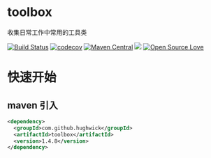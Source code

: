 # toolbox
收集日常工作中常用的工具类

[![Build Status](https://travis-ci.com/HughWick/toolbox.svg?branch=master)](https://travis-ci.com/HughWick/toolbox)
[![codecov](https://codecov.io/gh/HughWick/toolbox/branch/master/graph/badge.svg)](https://codecov.io/gh/HughWick/toolbox)
[![Maven Central](https://maven-badges.herokuapp.com/maven-central/com.github.hughwick/toolbox/badge.svg)](https://maven-badges.herokuapp.com/maven-central/com.github.hughwick/toolbox)
[![](https://img.shields.io/badge/license-Apache2-FF0080.svg)](https://github.com/hughwick/toolbox/blob/master/LICENSE.txt)
[![Open Source Love](https://badges.frapsoft.com/os/v2/open-source.svg?v=103)](https://github.com/hughwick/toolbox)
# 快速开始

## maven 引入

```xml
<dependency>
  <groupId>com.github.hughwick</groupId>
  <artifactId>toolbox</artifactId>
  <version>1.4.8</version>
</dependency>
```
